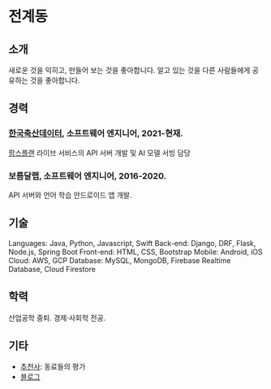 # 전계동

## 소개
새로운 것을 익히고, 만들어 보는 것을 좋아합니다. 알고 있는 것을 다른 사람들에게 공유하는 것을 좋아합니다.  

## 경력

### [한국축산데이터](https://aidkr.com/), 소프트웨어 엔지니어, 2021-현재. 
[팜스플랜](https://farmsplan.com/) 라이브 서비스의 API 서버 개발 및 AI 모델 서빙 담당

### 보름달랩, 소프트웨어 엔지니어, 2016-2020.
API 서버와 언어 학습 안드로이드 앱 개발.

## 기술
Languages: Java, Python, Javascript, Swift
Back-end: Django, DRF, Flask, Node.js, Spring Boot
Front-end: HTML, CSS, Bootstrap
Mobile: Android, iOS
Cloud: AWS, GCP
Database: MySQL, MongoDB, Firebase Realtime Database, Cloud Firestore

## 학력 
산업공학 중퇴. 경제·사회학 전공.

## 기타
- [추천사](./documents/recommendations.md): 동료들의 평가
- [블로그](https://taptorestart.tistory.com/)